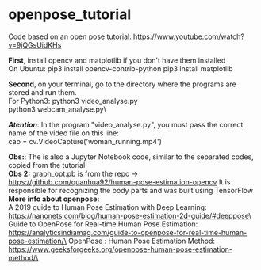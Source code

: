 # openpose_tutorial
Code based on an open pose tutorial: https://www.youtube.com/watch?v=9jQGsUidKHs

**First**, install opencv and matplotlib if you don't have them installed \
On Ubuntu: pip3 install opencv-contrib-python
pip3 install matplotlib

**Second**, on your terminal, go to the directory where the programs are stored and run them.\
For Python3: python3 video_analyse.py \
python3 webcam_analyse.py\

***Atention***: In the program "video_analyse.py", you must pass the correct name of the video file on this line:\
cap = cv.VideoCapture('woman_running.mp4')

**Obs:**: The is also a Jupyter Notebook code, similar to the separated codes, copied from the tutorial  \
**Obs 2:** graph_opt.pb is from the repo -> https://github.com/quanhua92/human-pose-estimation-opencv
It is responsible for recognizing the body parts and was built using TensorFlow \
**More info about openpose:**\
A 2019 guide to Human Pose Estimation with Deep Learning: https://nanonets.com/blog/human-pose-estimation-2d-guide/#deeppose\
Guide to OpenPose for Real-time Human Pose Estimation: https://analyticsindiamag.com/guide-to-openpose-for-real-time-human-pose-estimation/\
OpenPose : Human Pose Estimation Method: https://www.geeksforgeeks.org/openpose-human-pose-estimation-method/\

